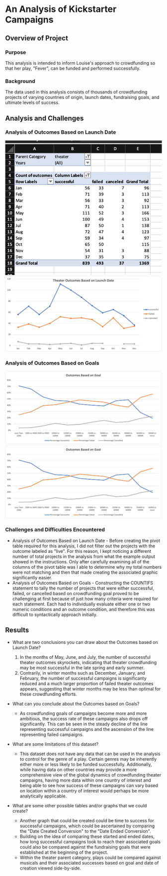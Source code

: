 # An Analysis of Kickstarter Campaigns 

## Overview of Project

### Purpose
This analysis is intended to inform Louise's approach to crowdfunding so that her play, "Fever", can be funded and performed successfully.

### Background
The data used in this analysis consists of thousands of crowdfunding projects of varying countries of origin, launch dates, fundraising goals, and ultimate levels of success.

## Analysis and Challenges

### Analysis of Outcomes Based on Launch Date
![Outcomes Based on Launch Date](https://github.com/vivek-gurumoorthy/kickstarter-analysis/blob/main/Screen%20Shot%202022-07-26%20at%201.00.49%20PM.png)
![Outcomes Based on Launch Date](https://github.com/vivek-gurumoorthy/kickstarter-analysis/blob/main/Theater_Outcomes_vs_Launch.png)


### Analysis of Outcomes Based on Goals
![Outcomes Based on Goals](https://github.com/vivek-gurumoorthy/kickstarter-analysis/blob/main/Outcomes_vs_Goals.png)
![Outcomes Based on Goals](https://github.com/vivek-gurumoorthy/kickstarter-analysis/blob/main/Outcomes_vs_Goals.png)

### Challenges and Difficulties Encountered
- Analysis of Outcomes Based on Launch Date - Before creating the pivot table required for this analysis, I did not filter out the projects with the outcome labeled as "live". For this reason, I kept noticing a different number of total projects in the analysis from what the example output showed in the instructions. Only after carefully examining all of the columns of the pivot table was I able to determine why my total numbers were not matching and then that made creating the associated graphic significantly easier.
- Analysis of Outcomes Based on Goals - Constructing the COUNTIFS statement to tally the number of projects that were either successful, failed, or cancelled based on crowdfunding goal proved to be challenging at first because of just how many criteria were required for each statement. Each had to individually evaluate either one or two numeric conditions and an outcome condition, and therefore this was difficult to syntactically approach initially. 

## Results

- What are two conclusions you can draw about the Outcomes based on Launch Date?
   1) In the months of May, June, and July, the number of successful theater outcomes skyrockets, indicating that theater crowdfunding may be most    successful in the late spring and early summer. 
   2) Contrarily, in winter months such as December, January, and February, the number of successful campaigns is significanty reduced and a much larger proportion of failed theater outcomes appears, suggesting that winter months may be less than optimal for these crowdfunding efforts. 

- What can you conclude about the Outcomes based on Goals?
   - As crowdfunding goals of campaigns become more and more ambitious, the success rate of these campaigns also drops off significantly. This can be seen in the steady decline of the line representing successful campaigns and the ascension of the line representing failed campaigns.

- What are some limitations of this dataset?
  - This dataset does not have any data that can be used in the analysis to control for the genre of a play. Certain genres may be inherently either more or less likely to be funded successfully. Additionally, while having data on other countries may provide a more comprehensive view of the global dynamics of crowdfunding theater campaigns, having more data within one country of interest and being able to see how success of these campaigns can vary based on location within a country of interest would perhaps be more analytically applicable.  

- What are some other possible tables and/or graphs that we could create?
  - Another graph that could be created could be time to success for successful campaigns, which could be ascertained by comparing the "Date Created Conversion" to the "Date Ended Conversion".
  - Building on the idea of comparing these started and ended dates, how long successful campaigns took to reach their associated goals could also be compared against the fundraising goals that were established at the beginning of the project. 
  - Within the theater parent category, plays could be compared against musicals and their associated successes based on goal and date of creation viewed side-by-side.
